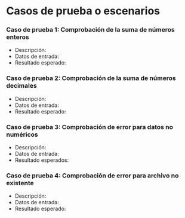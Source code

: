 # Casos de prueba o escenarios    
    
### Caso de prueba 1: Comprobación de la suma de números enteros

- Descripción:
- Datos de entrada: 
- Resultado esperado: 


### Caso de prueba 2: Comprobación de la suma de números decimales

- Descripción:
- Datos de entrada: 
- Resultado esperado: 


### Caso de prueba 3: Comprobación de error para datos no numéricos
- Descripción:
- Datos de entrada: 
- Resultado esperados:


### Caso de prueba 4: Comprobación de error para archivo no existente
- Descripción: 
- Datos de entrada:
- Resultado esperado: 
        
        
